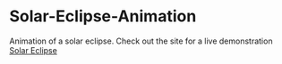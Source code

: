 # Solar-Eclipse-Animation
Animation of a solar eclipse.
Check out the site for a live demonstration <a href="https://jgonza25.github.io/Solar-Eclipse-Animation/">Solar Eclipse</a>
